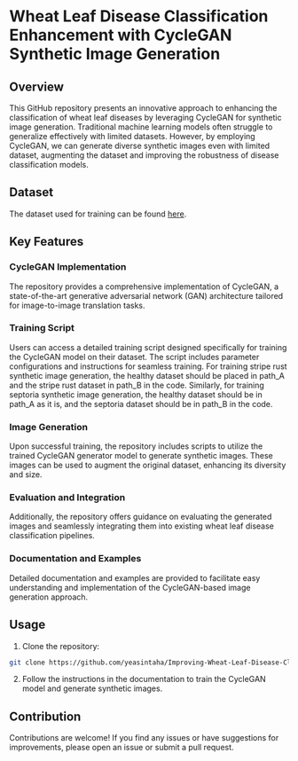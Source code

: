 # Wheat Leaf Disease Classification Enhancement with CycleGAN Synthetic Image Generation

## Overview

This GitHub repository presents an innovative approach to enhancing the classification of wheat leaf diseases by leveraging CycleGAN for synthetic image generation. Traditional machine learning models often struggle to generalize effectively with limited datasets. However, by employing CycleGAN, we can generate diverse synthetic images even with limited dataset, augmenting the dataset and improving the robustness of disease classification models.

## Dataset

The dataset used for training can be found [here](https://data.mendeley.com/datasets/wgd66f8n6h/1). 

## Key Features

### CycleGAN Implementation

The repository provides a comprehensive implementation of CycleGAN, a state-of-the-art generative adversarial network (GAN) architecture tailored for image-to-image translation tasks.

### Training Script

Users can access a detailed training script designed specifically for training the CycleGAN model on their dataset. The script includes parameter configurations and instructions for seamless training. For training stripe rust synthetic image generation, the healthy dataset should be placed in path_A and the stripe rust dataset in path_B in the code. Similarly, for training septoria synthetic image generation, the healthy dataset should be in path_A as it is, and the septoria dataset should be in path_B in the code.

### Image Generation

Upon successful training, the repository includes scripts to utilize the trained CycleGAN generator model to generate synthetic images. These images can be used to augment the original dataset, enhancing its diversity and size.

### Evaluation and Integration

Additionally, the repository offers guidance on evaluating the generated images and seamlessly integrating them into existing wheat leaf disease classification pipelines.

### Documentation and Examples

Detailed documentation and examples are provided to facilitate easy understanding and implementation of the CycleGAN-based image generation approach.

## Usage

1. Clone the repository:

```bash
git clone https://github.com/yeasintaha/Improving-Wheat-Leaf-Disease-Classification-CycleGAN-Synthetic-Image-Generation-with-Limited-Dataset.git

```

2. Follow the instructions in the documentation to train the CycleGAN model and generate synthetic images.

## Contribution

Contributions are welcome! If you find any issues or have suggestions for improvements, please open an issue or submit a pull request.





